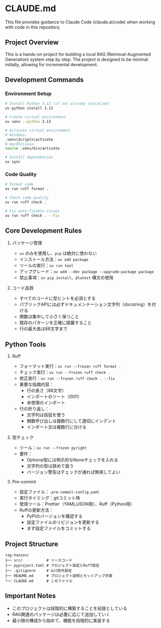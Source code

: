 # CLAUDE.md

This file provides guidance to Claude Code (claude.ai/code) when working with code in this repository.

## Project Overview
This is a hands-on project for building a local RAG (Retrieval-Augmented Generation) system step by step. The project is designed to be minimal initially, allowing for incremental development.

## Development Commands
### Environment Setup
```bash
# Install Python 3.13 (if not already installed)
uv python install 3.13

# Create virtual environment
uv venv --python 3.13

# Activate virtual environment
# Windows:
.venv\Scripts\activate
# macOS/Linux:
source .venv/bin/activate

# Install dependencies
uv sync
```

### Code Quality
```bash
# Format code
uv run ruff format .

# Check code quality
uv run ruff check .

# Fix auto-fixable issues
uv run ruff check . --fix
```

## Core Development Rules
1. パッケージ管理
   - `uv` のみを使用し、`pip` は絶対に使わない
   - インストール方法：`uv add package`
   - ツールの実行：`uv run tool`
   - アップグレード：`uv add --dev package --upgrade-package package`
   - 禁止事項：`uv pip install`、`@latest` 構文の使用

2. コード品質
   - すべてのコードに型ヒントを必須とする
   - パブリックAPIには必ずドキュメンテーション文字列（docstring）を付ける
   - 関数は集中して小さく保つこと
   - 既存のパターンを正確に踏襲すること
   - 行の最大長は88文字まで

## Python Tools
1. Ruff
   - フォーマット実行：`uv run --frozen ruff format .`
   - チェック実行：`uv run --frozen ruff check .`
   - 修正実行：`uv run --frozen ruff check . --fix`
   - 重要な指摘内容：
     - 行の長さ（88文字）
     - インポートのソート（I001）
     - 未使用のインポート
   - 行の折り返し：
     - 文字列は括弧を使う
     - 関数呼び出しは複数行にして適切にインデント
     - インポート文は複数行に分ける

2. 型チェック
   - ツール：`uv run --frozen pyright`
   - 要件：
     - Optional型には明示的なNoneチェックを入れる
     - 文字列の型は狭めて扱う
     - バージョン警告はチェックが通れば無視してよい

3. Pre-commit
   - 設定ファイル：`.pre-commit-config.yaml`
   - 実行タイミング：gitコミット時
   - 使用ツール：Prettier（YAML/JSON用）、Ruff（Python用）
   - Ruffの更新方法：
     - PyPIのバージョンを確認する
     - 設定ファイルのリビジョンを更新する
     - まず設定ファイルをコミットする

## Project Structure
```
rag-hanzon/
├── src/           # ソースコード
├── pyproject.toml # プロジェクト設定とRuff設定
├── .gitignore     # Git除外設定
├── README.md      # プロジェクト説明とセットアップ手順
└── CLAUDE.md      # このファイル
```

## Important Notes
- このプロジェクトは段階的に構築することを前提としている
- RAG関連のパッケージは必要に応じて追加していく
- 最小限の構成から始めて、機能を段階的に実装する